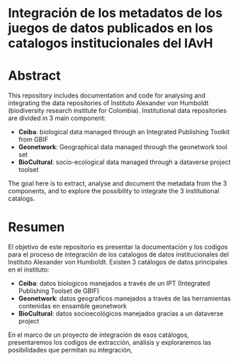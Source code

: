 # Integración de los metadatos de los juegos de datos publicados en los catalogos institucionales del IAvH

# Abstract
This repository includes documentation and code for analysing and integrating the data repositories of Instituto Alexander von Humboldt (biodiversity research institute for Colombia).
Institutional data repositories are divided in 3 main component:

* **Ceiba**: biological data managed through an Integrated Publishing Toolkit from GBIF
* **Geonetwork**: Geographical data managed through the geonetwork tool set
* **BioCultural**: socio-ecological data managed through a dataverse project toolset

The goal here is to extract, analyse and document the metadata from the 3 components, and to explore the possibility to integrate the 3 institutional catalogs.

# Resumen
El objetivo de este repositorio es presentar la documentación y los codigos para el proceso de integración de los catalogos de datos institucionales del Instituto Alexander von Humboldt.
Existen 3 catálogos de datos principales en el instituto:

* **Ceiba**: datos biologicos manejados a través de un IPT (Integrated Publishing Toolset de GBIF)
* **Geonetwork**: datos geograficos manejados a través de las herramientas contenidas en ensamble geonetwork
* **BioCultural**: datos socioecológicos manejados gracias a un dataverse project

En el marco de un proyecto de integración de esos catálogos, presentaremos los codigos de extracción, análisis y exploraremos las posibilidades que permitan su integración, 

